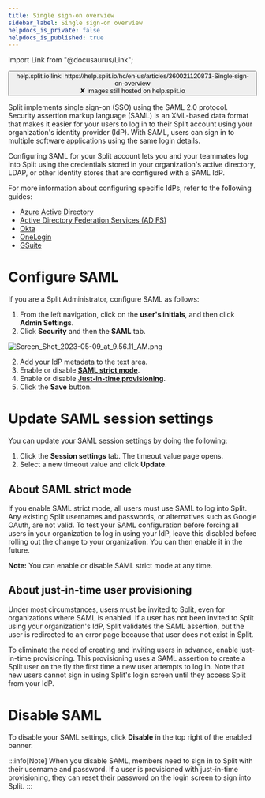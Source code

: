 ```yaml
---
title: Single sign-on overview
sidebar_label: Single sign-on overview
helpdocs_is_private: false
helpdocs_is_published: true
---
```


import Link from "@docusaurus/Link";

<p>
  <button style={{borderRadius:'8px', border:'1px', fontFamily:'Courier New', fontWeight:'800', textAlign:'left'}}> help.split.io link: https://help.split.io/hc/en-us/articles/360021120871-Single-sign-on-overview <br /> ✘ images still hosted on help.split.io </button>
</p>

Split implements single sign-on (SSO) using the SAML 2.0 protocol. Security assertion markup language (SAML) is an XML-based data format that makes it easier for your users to log in to their Split account using your organization's identity provider (IdP). With SAML, users can sign in to multiple software applications using the same login details. 

Configuring SAML for your Split account lets you and your teammates log into Split using the credentials stored in your organization's active directory, LDAP, or other identity stores that are configured with a SAML IdP.

For more information about configuring specific IdPs, refer to the following guides:

 * [Azure Active Directory](https://help.split.io/hc/en-us/articles/360021124931) 
 * [Active Directory Federation Services (AD FS)](https://help.split.io/hc/en-us/articles/360021127411) 
 * [Okta](https://splitsoftware.zendesk.com/hc/en-us/articles/360020924112) 
 * [OneLogin](https://help.split.io/hc/en-us/articles/360020924372)
 * [GSuite](https://help.split.io/hc/en-us/articles/360020881352) 

# Configure SAML

If you are a Split Administrator, configure SAML as follows:

1. From the left navigation, click on the **user's initials**, and then click **Admin Settings**.
2. Click **Security** and then the **SAML** tab.

  <p>
   <img src="https://help.split.io/hc/article_attachments/15617759444493" alt="Screen_Shot_2023-05-09_at_9.56.11_AM.png" />
  </p>

2. Add your IdP metadata to the text area.
3. Enable or disable [**SAML strict mode**](#saml-strict-mode).
4. Enable or disable [**Just-in-time provisioning**](#just-in-time-user-provisioning).
5. Click the **Save** button.

# Update SAML session settings

You can update your SAML session settings by doing the following:

1. Click the **Session settings** tab. The timeout value page opens.
2. Select a new timeout value and click **Update**.

## About SAML strict mode
 
If you enable SAML strict mode, all users must use SAML to log into Split. Any existing Split usernames and passwords, or alternatives such as Google OAuth, are not valid. To test your SAML configuration before forcing all users in your organization to log in using your IdP, leave this disabled before rolling out the change to your organization. You can then enable it in the future.

**Note:** You can enable or disable SAML strict mode at any time. 

## About just-in-time user provisioning

Under most circumstances, users must be invited to Split, even for organizations where SAML is enabled. If a user has not been invited to Split using your organization's IdP, Split validates the SAML assertion, but the user is redirected to an error page because that user does not exist in Split.

To eliminate the need of creating and inviting users in advance, enable just-in-time provisioning. This provisioning uses a SAML assertion to create a Split user on the fly the first time a new user attempts to log in. Note that new users cannot sign in using Split's login screen until they access Split from your IdP.

# Disable SAML
 
To disable your SAML settings, click **Disable** in the top right of the enabled banner.

:::info[Note]
When you disable SAML, members need to sign in to Split with their username and password. If a user is provisioned with just-in-time provisioning, they can reset their password on the login screen to sign into Split.
:::